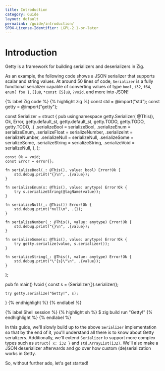 ```yaml
---
title: Introduction
category: Guide
layout: default
permalink: /guide/introduction/
SPDX-License-Identifier: LGPL-2.1-or-later
---
```


# Introduction

Getty is a framework for building serializers and deserializers in Zig.

As an example, the following code shows a JSON serializer that supports scalar and string values. At around 50 lines of code, `Serializer` is a fully functional serializer capable of converting values of type `bool`, `i32`, `f64`, `enum{ foo }`, `[]u8`, `*const [5]u8`, `?void`, and more into JSON!

{% label Zig code %}
{% highlight zig %}
const std = @import("std");
const getty = @import("getty");

const Serializer = struct {
    pub usingnamespace getty.Serializer(
        @This(),
        Ok,
        Error,
        getty.default_st,
        getty.default_st,
        getty.TODO,
        getty.TODO,
        getty.TODO,
        .{
            .serializeBool = serializeBool,
            .serializeEnum = serializeEnum,
            .serializeFloat = serializeNumber,
            .serializeInt = serializeNumber,
            .serializeNull = serializeNull,
            .serializeSome = serializeSome,
            .serializeString = serializeString,
            .serializeVoid = serializeNull,
        },
    );

    const Ok = void;
    const Error = error{};

    fn serializeBool(_: @This(), value: bool) Error!Ok {
        std.debug.print("{}\n", .{value});
    }

    fn serializeEnum(s: @This(), value: anytype) Error!Ok {
        try s.serializeString(@tagName(value));
    }

    fn serializeNull(_: @This()) Error!Ok {
        std.debug.print("null\n", .{});
    }

    fn serializeNumber(_: @This(), value: anytype) Error!Ok {
        std.debug.print("{}\n", .{value});
    }

    fn serializeSome(s: @This(), value: anytype) Error!Ok {
        try getty.serialize(value, s.serializer());
    }

    fn serializeString(_: @This(), value: anytype) Error!Ok {
        std.debug.print("\"{s}\"\n", .{value});
    }
};

pub fn main() !void {
    const s = (Serializer{}).serializer();

    try getty.serialize("Getty!", s);
}
{% endhighlight %}
{% endlabel %}

{% label Shell session %}
{% highlight sh %}
$ zig build run
"Getty!"
{% endhighlight %}
{% endlabel %}

In this guide, we'll slowly build up to the above `Serializer` implementation so that by the end of it, you'll understand all there is to know about Getty serializers. Additionally, we'll extend `Serializer` to support more complex types such as `struct{ x: i32 }` and `std.ArrayList(i32)`. We'll also make a JSON deserializer afterwards and go over how custom (de)serialization works in Getty.

So, without further ado, let's get started!
